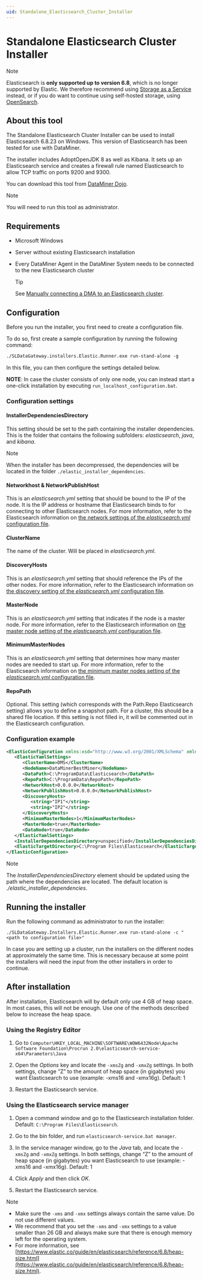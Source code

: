 ```yaml
---
uid: Standalone_Elasticsearch_Cluster_Installer
---
```

# Standalone Elasticsearch Cluster Installer

> [!NOTE]
> Elasticsearch is **only supported up to version 6.8**, which is no longer supported by Elastic. We therefore recommend using [Storage as a Service](xref:STaaS) instead, or if you do want to continue using self-hosted storage, using [OpenSearch](xref:OpenSearch_database).

## About this tool

The Standalone Elasticsearch Cluster Installer can be used to install Elasticsearch 6.8.23 on Windows. This version of Elasticsearch has been tested for use with DataMiner.

The installer includes AdoptOpenJDK 8 as well as Kibana. It sets up an Elasticsearch service and creates a firewall rule named Elasticsearch to allow TCP traffic on ports 9200 and 9300.

You can download this tool from [DataMiner Dojo](https://community.dataminer.services/download/standalone-elasticsearch-cluster-installer/).

> [!NOTE]
> You will need to run this tool as administrator.

## Requirements

- Microsoft Windows

- Server without existing Elasticsearch installation

- Every DataMiner Agent in the DataMiner System needs to be connected to the new Elasticsearch cluster

  > [!TIP]
  > See [Manually connecting a DMA to an Elasticsearch cluster](xref:Manually_Connecting_DMA_to_Elasticsearch_Cluster).

## Configuration

Before you run the installer, you first need to create a configuration file.

To do so, first create a sample configuration by running the following command:

```txt
./SLDataGateway.installers.Elastic.Runner.exe run-stand-alone -g
```

In this file, you can then configure the settings detailed below.

**NOTE**: In case the cluster consists of only one node, you can instead start a one-click installation by executing `run_localhost_configuration.bat`.

### Configuration settings

#### InstallerDependenciesDirectory

This setting should be set to the path containing the installer dependencies. This is the folder that contains the following subfolders: *elasticsearch*, *java*, and *kibana*.

> [!NOTE]
> When the installer has been decompressed, the dependencies will be located in the folder `./elastic_installer_dependencies`.

#### Networkhost & NetworkPublishHost

This is an *elasticsearch.yml* setting that should be bound to the IP of the node. It is the IP address or hostname that Elasticsearch binds to for connecting to other Elasticsearch nodes. For more information, refer to the Elasticsearch information on [the network settings of the *elasticsearch.yml* configuration file](https://www.elastic.co/guide/en/elasticsearch/reference/6.8/modules-network.html).

#### ClusterName

The name of the cluster. Will be placed in *elasticsearch.yml*.

#### DiscoveryHosts

This is an *elasticsearch.yml* setting that should reference the IPs of the other nodes. For more information, refer to the Elasticsearch information on [the discovery setting of the *elasticsearch.yml* configuration file](https://www.elastic.co/guide/en/elasticsearch/reference/6.8/discovery-settings.html).

#### MasterNode

This is an *elasticsearch.yml* setting that indicates if the node is a master node. For more information, refer to the Elasticsearch information on [the master node setting of the *elasticsearch.yml* configuration file](https://www.elastic.co/guide/en/elasticsearch/reference/6.8/modules-node.html#master-node).

#### MinimumMasterNodes

This is an *elasticsearch.yml* setting that determines how many master nodes are needed to start up. For more information, refer to the Elasticsearch information on [the minimum master nodes setting of the *elasticsearch.yml* configuration file](https://www.elastic.co/guide/en/elasticsearch/reference/6.8/discovery-settings.html#minimum_master_nodes).

#### RepoPath

Optional. This setting (which corresponds with the Path.Repo Elasticsearch setting) allows you to define a snapshot path. For a cluster, this should be a shared file location. If this setting is not filled in, it will be commented out in the Elasticsearch configuration.

### Configuration example

```xml
<ElasticConfiguration xmlns:xsd="http://www.w3.org/2001/XMLSchema" xmlns:xsi="http://www.w3.org/2001/XMLSchema-instance">
   <ElasticYamlSettings>
      <ClusterName>DMS</ClusterName>
      <NodeName>DataMinerBestMiner</NodeName>
      <DataPath>C:\ProgramData\Elasticsearch</DataPath>
      <RepoPath>C:\ProgramData\RepoPath</RepoPath>
      <NetworkHost>0.0.0.0</NetworkHost>
      <NetworkPublishHost>0.0.0.0</NetworkPublishHost>
      <DiscoveryHosts>
         <string>"IP1"</string>
         <string>"IP2"</string>
      </DiscoveryHosts>
      <MinimumMasterNodes>1</MinimumMasterNodes>
      <MasterNode>true</MasterNode>
      <DataNode>true</DataNode>
   </ElasticYamlSettings>
   <InstallerDependenciesDirectory>unspecified</InstallerDependenciesDirectory>
   <ElasticTargetDirectory>C:\Program Files\Elasticsearch</ElasticTargetDirectory>
</ElasticConfiguration>
```

> [!NOTE]
> The *InstallerDependenciesDirectory* element should be updated using the path where the dependencies are located. The default location is *./elastic_installer_dependencies*.

## Running the installer

Run the following command as administrator to run the installer:

`./SLDataGateway.Installers.Elastic.Runner.exe run-stand-alone -c "<path to configuration file>"`

In case you are setting up a cluster, run the installers on the different nodes at approximately the same time. This is necessary because at some point the installers will need the input from the other installers in order to continue.

## After installation

After installation, Elasticsearch will by default only use 4 GB of heap space. In most cases, this will not be enough. Use one of the methods described below to increase the heap space.

### Using the Registry Editor

1. Go to `Computer\HKEY_LOCAL_MACHINE\SOFTWARE\WOW6432Node\Apache Software Foundation\Procrun 2.0\elasticsearch-service-x64\Parameters\Java`

1. Open the *Options* key and locate the `-xmsZg` and `-xmxZg` settings. In both settings, change “Z” to the amount of heap space (in gigabytes) you want Elasticsearch to use (example: -xms16 and -xmx16g). Default: 1

1. Restart the Elasticsearch service.

### Using the Elasticsearch service manager

1. Open a command window and go to the Elasticsearch installation folder. Default: `C:\Program Files\Elasticsearch`.

1. Go to the bin folder, and run `elasticsearch-service.bat manager`.

1. In the service manager window, go to the *Java* tab, and locate the `-xmsZg` and `-xmxZg` settings. In both settings, change “Z” to the amount of heap space (in gigabytes) you want Elasticsearch to use (example: -xms16 and -xmx16g). Default: 1

1. Click *Apply* and then click *OK*.

1. Restart the Elasticsearch service.

> [!NOTE]
>
> - Make sure the `-xms` and `-xmx` settings always contain the same value. Do not use different values.
> - We recommend that you set the `-xms` and `-xmx` settings to a value smaller than 26 GB and always make sure that there is enough memory left for the operating system.
> - For more information, see [https://www.elastic.co/guide/en/elasticsearch/reference/6.8/heap-size.html](https://www.elastic.co/guide/en/elasticsearch/reference/6.8/heap-size.html).
